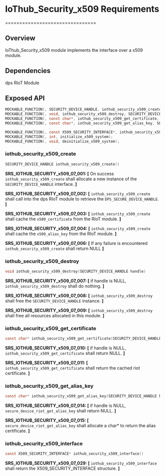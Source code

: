# IoThub_Security_x509 Requirements

================================

## Overview

IoThub_Security_x509 module implements the interface over a x509 module.

## Dependencies

dps RIoT Module

## Exposed API

```c
MOCKABLE_FUNCTION(, SECURITY_DEVICE_HANDLE, iothub_security_x509_create);
MOCKABLE_FUNCTION(, void, iothub_security_x509_destroy, SECURITY_DEVICE_HANDLE, handle);
MOCKABLE_FUNCTION(, const char*, iothub_security_x509_get_certificate, SECURITY_DEVICE_HANDLE, handle);
MOCKABLE_FUNCTION(, const char*, iothub_security_x509_get_alias_key, SECURITY_DEVICE_HANDLE, handle);

MOCKABLE_FUNCTION(, const X509_SECURITY_INTERFACE*, iothub_security_x509_interface);
MOCKABLE_FUNCTION(, int, initialize_x509_system);
MOCKABLE_FUNCTION(, void, deinitialize_x509_system);
```

### iothub_security_x509_create

```c
SECURITY_DEVICE_HANDLE iothub_security_x509_create()
```

**SRS_IOTHUB_SECURITY_x509_07_001: [** On success `iothub_security_x509_create` shall allocate a new instance of the `SECURITY_DEVICE_HANDLE` interface. **]**

**SRS_IOTHUB_SECURITY_x509_07_002: [** `iothub_security_x509_create` shall call into the dps RIoT module to retrieve the `DPS_SECURE_DEVICE_HANDLE`. **]**

**SRS_IOTHUB_SECURITY_x509_07_003: [** `iothub_security_x509_create` shall cache the `x509_certificate` from the RIoT module. **]**

**SRS_IOTHUB_SECURITY_x509_07_004: [** `iothub_security_x509_create` shall cache the `x509_alias_key` from the RIoT module. **]**

**SRS_IOTHUB_SECURITY_x509_07_006: [** If any failure is encountered `iothub_security_x509_create` shall return NULL **]**

### iothub_security_x509_destroy

```c
void iothub_security_x509_destroy(SECURITY_DEVICE_HANDLE handle)
```

**SRS_IOTHUB_SECURITY_x509_07_007: [** if handle is NULL, `iothub_security_x509_destroy` shall do nothing. **]**

**SRS_IOTHUB_SECURITY_x509_07_008: [** `iothub_security_x509_destroy` shall free the `SECURITY_DEVICE_HANDLE` instance. **]**

**SRS_IOTHUB_SECURITY_x509_07_009: [** `iothub_security_x509_destroy` shall free all resources allocated in this module. **]**

### iothub_security_x509_get_certificate

```c
const char* iothub_security_x509_get_certificate(SECURITY_DEVICE_HANDLE handle)
```

**SRS_IOTHUB_SECURITY_x509_07_010: [** if handle is NULL, `iothub_security_x509_get_certificate` shall return NULL. **]**

**SRS_IOTHUB_SECURITY_x509_07_011: [** `iothub_security_x509_get_certificate` shall return the cached riot certificate. **]**

### iothub_security_x509_get_alias_key

```c
const char* iothub_security_x509_get_alias_key(SECURITY_DEVICE_HANDLE handle)
```

**SRS_IOTHUB_SECURITY_x509_07_014: [** if handle is NULL, `secure_device_riot_get_alias_key` shall return NULL. **]**

**SRS_IOTHUB_SECURITY_x509_07_015: [** `secure_device_riot_get_alias_key` shall allocate a char* to return the alias certificate. **]**

### iothub_security_x509_interface

```c
const X509_SECURITY_INTERFACE* iothub_security_x509_interface()
```

**SRS_IOTHUB_SECURITY_x509_07_029: [** `iothub_security_x509_interface` shall return the X509_SECURITY_INTERFACE structure. **]**
